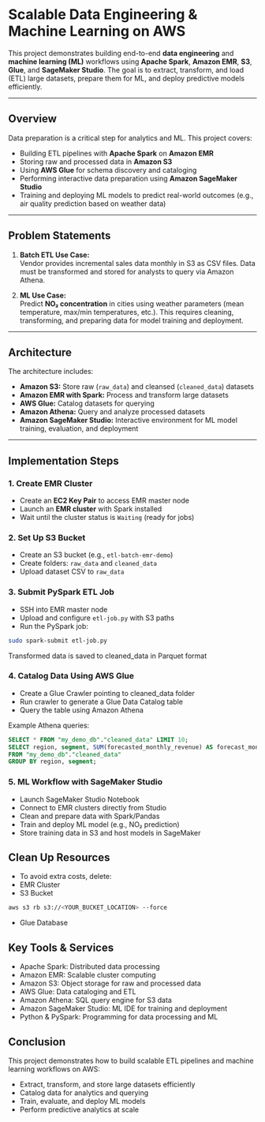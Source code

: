 # Scalable Data Engineering & Machine Learning on AWS

This project demonstrates building end-to-end **data engineering** and **machine learning (ML)** workflows using **Apache Spark**, **Amazon EMR**, **S3**, **Glue**, and **SageMaker Studio**. The goal is to extract, transform, and load (ETL) large datasets, prepare them for ML, and deploy predictive models efficiently.

---

## Overview

Data preparation is a critical step for analytics and ML. This project covers:

- Building ETL pipelines with **Apache Spark** on **Amazon EMR**
- Storing raw and processed data in **Amazon S3**
- Using **AWS Glue** for schema discovery and cataloging
- Performing interactive data preparation using **Amazon SageMaker Studio**
- Training and deploying ML models to predict real-world outcomes (e.g., air quality prediction based on weather data)

---

## Problem Statements

1. **Batch ETL Use Case:**  
   Vendor provides incremental sales data monthly in S3 as CSV files. Data must be transformed and stored for analysts to query via Amazon Athena.

2. **ML Use Case:**  
   Predict **NO₂ concentration** in cities using weather parameters (mean temperature, max/min temperatures, etc.). This requires cleaning, transforming, and preparing data for model training and deployment.

---

## Architecture

The architecture includes:

- **Amazon S3:** Store raw (`raw_data`) and cleansed (`cleaned_data`) datasets  
- **Amazon EMR with Spark:** Process and transform large datasets  
- **AWS Glue:** Catalog datasets for querying  
- **Amazon Athena:** Query and analyze processed datasets  
- **Amazon SageMaker Studio:** Interactive environment for ML model training, evaluation, and deployment  


---

## Implementation Steps

### 1. Create EMR Cluster
- Create an **EC2 Key Pair** to access EMR master node
- Launch an **EMR cluster** with Spark installed
- Wait until the cluster status is `Waiting` (ready for jobs)

### 2. Set Up S3 Bucket
- Create an S3 bucket (e.g., `etl-batch-emr-demo`)  
- Create folders: `raw_data` and `cleaned_data`  
- Upload dataset CSV to `raw_data`

### 3. Submit PySpark ETL Job
- SSH into EMR master node  
- Upload and configure `etl-job.py` with S3 paths  
- Run the PySpark job:  
```bash
sudo spark-submit etl-job.py
```
Transformed data is saved to cleaned_data in Parquet format

### 4. Catalog Data Using AWS Glue

- Create a Glue Crawler pointing to cleaned_data folder
- Run crawler to generate a Glue Data Catalog table
- Query the table using Amazon Athena

Example Athena queries:
```sql
SELECT * FROM "my_demo_db"."cleaned_data" LIMIT 10;
SELECT region, segment, SUM(forecasted_monthly_revenue) AS forecast_monthly_revenue
FROM "my_demo_db"."cleaned_data"
GROUP BY region, segment;
```
### 5. ML Workflow with SageMaker Studio

- Launch SageMaker Studio Notebook
- Connect to EMR clusters directly from Studio
- Clean and prepare data with Spark/Pandas
- Train and deploy ML model (e.g., NO₂ prediction)
- Store training data in S3 and host models in SageMaker

## Clean Up Resources

- To avoid extra costs, delete:
- EMR Cluster
- S3 Bucket
```bash
aws s3 rb s3://<YOUR_BUCKET_LOCATION> --force
```
- Glue Database

## Key Tools & Services

- Apache Spark: Distributed data processing
- Amazon EMR: Scalable cluster computing
- Amazon S3: Object storage for raw and processed data
- AWS Glue: Data cataloging and ETL
- Amazon Athena: SQL query engine for S3 data
- Amazon SageMaker Studio: ML IDE for training and deployment
- Python & PySpark: Programming for data processing and ML

## Conclusion

This project demonstrates how to build scalable ETL pipelines and machine learning workflows on AWS:

- Extract, transform, and store large datasets efficiently
- Catalog data for analytics and querying
- Train, evaluate, and deploy ML models
- Perform predictive analytics at scale
